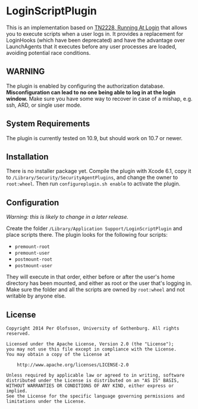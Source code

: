 LoginScriptPlugin
=================

This is an implementation based on [TN2228, Running At Login](https://developer.apple.com/library/mac/technotes/tn2228) that allows you to execute scripts when a user logs in. It provides a replacement for LoginHooks (which have been deprecated) and have the advantage over LaunchAgents that it executes before any user processes are loaded, avoiding potential race conditions.


WARNING
-------

The plugin is enabled by configuring the authorization database. **Misconfiguration can lead to no one being able to log in at the login window.** Make sure you have some way to recover in case of a mishap, e.g. ssh, ARD, or single user mode.


System Requirements
-------------------

The plugin is currently tested on 10.9, but should work on 10.7 or newer.


Installation
------------

There is no installer package yet. Compile the plugin with Xcode 6.1, copy it to `/Library/Security/SecurityAgentPlugins`, and change the owner to `root:wheel`. Then run `configureplugin.sh enable` to activate the plugin.


Configuration
-------------

*Warning: this is likely to change in a later release.*

Create the folder `/Library/Application Support/LoginScriptPlugin` and place scripts there. The plugin looks for the following four scripts:

* `premount-root`
* `premount-user`
* `postmount-root`
* `postmount-user`

They will execute in that order, either before or after the user's home directory has been mounted, and either as root or the user that's logging in. Make sure the folder and all the scripts are owned by `root:wheel` and not writable by anyone else.


License
-------

    Copyright 2014 Per Olofsson, University of Gothenburg. All rights reserved.
    
    Licensed under the Apache License, Version 2.0 (the "License");
    you may not use this file except in compliance with the License.
    You may obtain a copy of the License at
    
        http://www.apache.org/licenses/LICENSE-2.0
    
    Unless required by applicable law or agreed to in writing, software
    distributed under the License is distributed on an "AS IS" BASIS,
    WITHOUT WARRANTIES OR CONDITIONS OF ANY KIND, either express or implied.
    See the License for the specific language governing permissions and
    limitations under the License.
